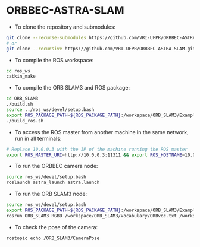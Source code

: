 # ORBBEC-ASTRA-SLAM

* To clone the repository and submodules:

```bash
git clone --recurse-submodules https://github.com/VRI-UFPR/ORBBEC-ASTRA-SLAM.git
# or
git clone --recursive https://github.com/VRI-UFPR/ORBBEC-ASTRA-SLAM.git
```

* To compile the ROS workspace:

```bash
cd ros_ws
catkin_make
```

* To compile the ORB SLAM3 and ROS package:

```bash
cd ORB_SLAM3
./build.sh
source ../ros_ws/devel/setup.bash
export ROS_PACKAGE_PATH=${ROS_PACKAGE_PATH}:/workspace/ORB_SLAM3/Examples/ROS
./build_ros.sh
```

* To access the ROS master from another machine in the same network, run in all terminals:

```bash	
# Replace 10.0.0.3 with the IP of the machine running the ROS master
export ROS_MASTER_URI=http://10.0.0.3:11311 && export ROS_HOSTNAME=10.0.0.3
```

* To run the ORBBEC camera node:

```bash
source ros_ws/devel/setup.bash
roslaunch astra_launch astra.launch
```

* To run the ORB SLAM3 node:

```bash
source ros_ws/devel/setup.bash
export ROS_PACKAGE_PATH=${ROS_PACKAGE_PATH}:/workspace/ORB_SLAM3/Examples/ROS
rosrun ORB_SLAM3 RGBD /workspace/ORB_SLAM3/Vocabulary/ORBvoc.txt /workspace/ORBBEC_ASTRA.yaml
```

* To check the pose of the camera:

```bash
rostopic echo /ORB_SLAM3/CameraPose
```